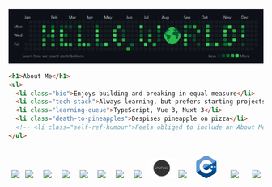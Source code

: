 <!-- Custom "Hello, World!" Banner (Canva) -->
![Hello, World! Banner](hello-world-banner-v2.png)
<br>

```html
<h1>About Me</h1>
<ul>
  <li class="bio">Enjoys building and breaking in equal measure</li>
  <li class="tech-stack">Always learning, but prefers starting projects</li>
  <li class="learning-queue">TypeScript, Vue 3, Nuxt 3</li>
  <li class="death-to-pineapples">Despises pineapple on pizza</li>
  <!-- <li class="self-ref-humour">Feels obliged to include an About Me</li> -->
</ul>
```
<br>

<div align="center">
  <img width="40px" src="https://cdn.jsdelivr.net/gh/devicons/devicon/icons/html5/html5-plain.svg" />
  &nbsp; 
  
  <img width="40px" src="https://cdn.jsdelivr.net/gh/devicons/devicon/icons/css3/css3-plain.svg">
  &nbsp; &nbsp;
  
  <img width="40px" src="https://cdn.jsdelivr.net/gh/devicons/devicon/icons/sass/sass-original.svg">
  &nbsp; &nbsp;

  <img width="40px" src="https://cdn.jsdelivr.net/gh/devicons/devicon/icons/javascript/javascript-plain.svg">
  &nbsp; &nbsp;

  <img width="40px" src="https://cdn.jsdelivr.net/gh/devicons/devicon/icons/typescript/typescript-plain.svg" />
  &nbsp; &nbsp;

  <img width="40px" src="https://cdn.jsdelivr.net/gh/devicons/devicon/icons/vuejs/vuejs-original.svg">
  &nbsp; &nbsp;

  <img width="40px" src="https://cdn.jsdelivr.net/gh/devicons/devicon/icons/nuxtjs/nuxtjs-original.svg" />
  &nbsp; &nbsp;

  <img width="40px" src="https://cdn.jsdelivr.net/gh/devicons/devicon/icons/nodejs/nodejs-original.svg" />
  &nbsp;

  <img height="40px" src="expressjs_logo.png" />

  <img width="40px" src="https://cdn.jsdelivr.net/gh/devicons/devicon/icons/mongodb/mongodb-original.svg" />
  &nbsp; &nbsp;

  <img width="40px" src="cpp-logo.png">
  &nbsp; &nbsp; &nbsp;

  <img width="40px" src="https://cdn.jsdelivr.net/gh/devicons/devicon/icons/qt/qt-original.svg" />
  &nbsp; &nbsp; &nbsp;

  <img width="40px" src="https://cdn.jsdelivr.net/gh/devicons/devicon/icons/opencv/opencv-original.svg" />
</div>

<!-- Custom Contact Info Banner (Canva) -->
<!-- <img src="contact-info-design.png" alt="Contact Info Banner"> -->

<!-- Credits to Devicon for icons (https://devicon.dev/) -->
<link rel="stylesheet" href="https://cdn.jsdelivr.net/gh/devicons/devicon@v2.15.1/devicon.min.css">
